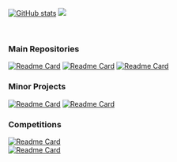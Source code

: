 <!-- <a href="https://www.linkedin.com/in/lucky-srivastava-57265597/"><img src="profile_linkedin.png" alt="linkedin" height="147"/></a> -->
[![GitHub stats](https://github-readme-stats.vercel.app/api?username=lucky096&count_private=true&show_icons=true&theme=dark&include_all_commits=true&hide_border=true&bg_color=31313A&line_height=27)](https://github.com/lucky096/lucky096)
<a href="https://github.com/lucky096/lucky096"><img  src="https://github-readme-stats.vercel.app/api/top-langs/?username=lucky096&hide=css,php,tex&title_color=ffffff&text_color=c9cacc&icon_color=2bbc8a&bg_color=31313A&langs_count=3&hide_border=true" /></a>

<br>

### Main Repositories

[![Readme Card](https://github-readme-stats.vercel.app/api/pin/?username=lucky096&repo=user_reputation_system&theme=dark&hide_border=true&bg_color=444444)](https://github.com/lucky096/user_reputation_system)
[![Readme Card](https://github-readme-stats.vercel.app/api/pin/?username=lucky096&repo=Fp_Growth&theme=dark&hide_border=true&bg_color=444444)](https://github.com/lucky096/Fp_Growth)
[![Readme Card](https://github-readme-stats.vercel.app/api/pin/?username=lucky096&repo=MLP_based_music_genre_classification&theme=dark&hide_border=true&bg_color=444444)](https://github.com/lucky096/MLP_based_music_genre_classification)

### Minor Projects
[![Readme Card](https://github-readme-stats.vercel.app/api/pin/?username=lucky096&repo=Cricket-Scoreboard&theme=dark&hide_border=true&bg_color=444444)](https://github.com/lucky096/Cricket-Scoreboard)
[![Readme Card](https://github-readme-stats.vercel.app/api/pin/?username=lucky096&repo=acm-nit-surat&theme=dark&hide_border=true&bg_color=444444)](https://github.com/lucky096/acm-nit-surat)

### Competitions
[![Readme Card](https://github-readme-stats.vercel.app/api/pin/?username=lucky096&repo=Ruban_India&theme=dark&hide_border=true&bg_color=444444)](https://github.com/lucky096/Ruban_India) <br>
[![Readme Card](https://github-readme-stats.vercel.app/api/pin/?username=lucky096&repo=TraWell&theme=dark&hide_border=true&bg_color=444444&height=500)](https://github.com/lucky096/TraWell)

<!--
**lucky096/lucky096** is a ✨ _special_ ✨ repository because its `README.md` (this file) appears on your GitHub profile.

Here are some ideas to get you started:

- 🔭 I’m currently working on ...
- 🌱 I’m currently learning ...
- 👯 I’m looking to collaborate on ...
- 🤔 I’m looking for help with ...
- 💬 Ask me about ...
- 📫 How to reach me: ...
- 😄 Pronouns: ...
- ⚡ Fun fact: ...
-->
